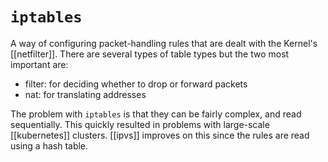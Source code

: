 # `iptables`
A way of configuring packet-handling rules that are dealt with the Kernel's [[netfilter]]. There are several types of table types but the two most important are:

* filter: for deciding whether to drop or forward packets
* nat: for translating addresses

The problem with `iptables` is that they can be fairly complex, and read sequentially. This quickly resulted in problems with large-scale [[kubernetes]] clusters. [[ipvs]] improves on this since the rules are read using a hash table.
